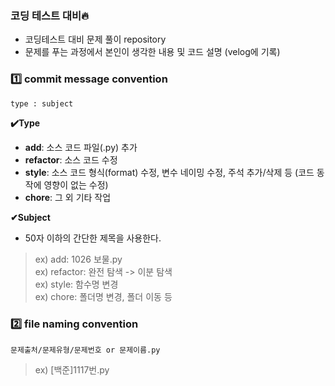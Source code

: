 ### 코딩 테스트 대비🔥

- 코딩테스트 대비 문제 풀이 repository
- 문제를 푸는 과정에서 본인이 생각한 내용 및 코드 설명 (velog에 기록)

### 1️⃣ commit message convention

```
type : subject
```

**✔️Type**

- **add**: 소스 코드 파일(.py) 추가
- **refactor**: 소스 코드 수정
- **style**: 소스 코드 형식(format) 수정, 변수 네이밍 수정, 주석 추가/삭제 등 (코드 동작에 영향이 없는 수정)
- **chore**: 그 외 기타 작업

**✔Subject**

- 50자 이하의 간단한 제목을 사용한다.

> ex) add: 1026 보물.py <br/>
> ex) refactor: 완전 탐색 -> 이분 탐색 <br/>
> ex) style: 함수명 변경 <br/>
> ex) chore: 폴더명 변경, 폴더 이동 등 <br/>

### 2️⃣ file naming convention

```
문제출처/문제유형/문제번호 or 문제이름.py
```

> ex) [백준]1117번.py
